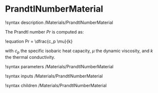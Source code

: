 # PrandtlNumberMaterial

!syntax description /Materials/PrandtlNumberMaterial

The Prandtl number $Pr$ is computed as:

!equation
Pr = \dfrac{c_p \mu}{k}

with $c_p$ the specific isobaric heat capacity, $\mu$ the dynamic viscosity, and $k$ the thermal
conductivity.

!syntax parameters /Materials/PrandtlNumberMaterial

!syntax inputs /Materials/PrandtlNumberMaterial

!syntax children /Materials/PrandtlNumberMaterial
